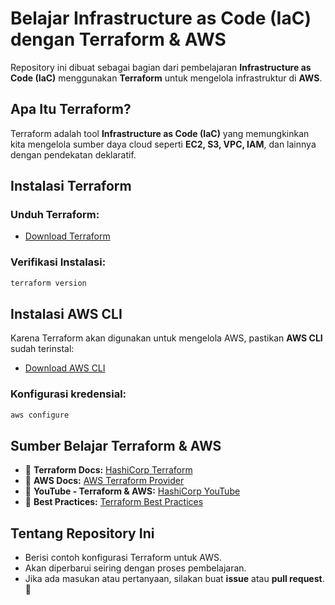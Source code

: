 # **Belajar Infrastructure as Code (IaC) dengan Terraform & AWS**

Repository ini dibuat sebagai bagian dari pembelajaran **Infrastructure as Code (IaC)** menggunakan **Terraform** untuk mengelola infrastruktur di **AWS**.

## **Apa Itu Terraform?**
Terraform adalah tool **Infrastructure as Code (IaC)** yang memungkinkan kita mengelola sumber daya cloud seperti **EC2, S3, VPC, IAM**, dan lainnya dengan pendekatan deklaratif.

## **Instalasi Terraform**
### **Unduh Terraform:**
- [Download Terraform](https://developer.hashicorp.com/terraform/downloads)

### **Verifikasi Instalasi:**
```sh
terraform version
```

## **Instalasi AWS CLI**
Karena Terraform akan digunakan untuk mengelola AWS, pastikan **AWS CLI** sudah terinstal:
- [Download AWS CLI](https://aws.amazon.com/cli/)

### **Konfigurasi kredensial:**
```sh
aws configure
```

## **Sumber Belajar Terraform & AWS**
- 📖 **Terraform Docs:** [HashiCorp Terraform](https://developer.hashicorp.com/terraform/docs)
- 📖 **AWS Docs:** [AWS Terraform Provider](https://registry.terraform.io/providers/hashicorp/aws/latest/docs)
- 🎥 **YouTube - Terraform & AWS:** [HashiCorp YouTube](https://www.youtube.com/c/HashiCorp)
- 📝 **Best Practices:** [Terraform Best Practices](https://developer.hashicorp.com/terraform/tutorials/configuration-language)

## **Tentang Repository Ini**
- Berisi contoh konfigurasi Terraform untuk AWS.
- Akan diperbarui seiring dengan proses pembelajaran.
- Jika ada masukan atau pertanyaan, silakan buat **issue** atau **pull request**. 🚀